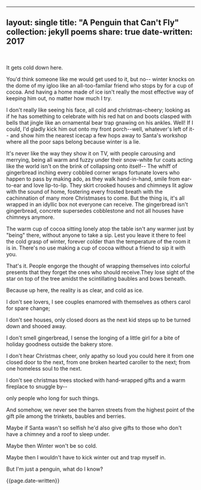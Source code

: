
---
layout: single
title:  "A Penguin that Can't Fly" 
collection: jekyll poems
share: true
date-written: 2017
---

&nbsp;
&nbsp;


<p>It gets cold down here. 
</p>


<p>
You'd think someone like me would get used to it, but no-- winter knocks on the dome of my igloo like an all-too-familar friend who stops by for a cup of cocoa. And having a home made of ice isn't really the most effective way of keeping him out, no matter how much I try. 
</p>


<p>
I don't really like seeing his face, all cold and christmas-cheery; looking as if he has something to celebrate with his red hat on and boots clasped with bells that jingle like an ornamental bear trap gnawing on his ankles. Well! If I could, I'd gladly kick him out onto my front porch--well, whatever's left of it-- and show him the nearest icecap a few hops away to Santa's workshop where all the poor saps belong because winter is a lie.
</p>



<p>It's never like the way they show it on TV,
with people carousing and merrying, being all warm and fuzzy under their snow-white fur coats acting like the world isn't on the brink of collapsing onto itself-- The whiff of gingerbread inching every cobbled corner wraps fortunate lovers who happen to pass by making ado, as they walk hand-in-hand, smile from ear-to-ear and love lip-to-lip. They skirt crooked houses and chimneys lit aglow with the sound of home, fostering every frosted breath with the cachinnation of many more Christmases to come. But the thing is, it's all wrapped in an idyllic box not everyone can receive. The gingerbread isn't gingerbread, concrete supersedes cobblestone and not all houses have chimneys anymore.
</p>


<p>
The warm cup of cocoa sitting lonely atop the table isn't any warmer just by "being" there, without anyone to take a sip. Lest you leave it there to feel the cold grasp of winter, forever colder than the temperature of the room it is in. There's no use making a cup of cocoa without a friend to sip it with you.
</p>


<p>
That's it. People engorge the thought of wrapping themselves into colorful presents that they forget the ones who should receive.They lose sight of the star on top of the tree amidst the scintillating baubles and bows beneath.
</p>


<p>
Because up here, the reality is as clear, and cold as ice.
</p>


<p>
I don't see lovers, I see couples enamored with themselves as others carol for spare change;
</p>


<p>
I don't see houses, only closed doors as the next kid steps up to be turned down and shooed away.
</p>


<p>
I don't smell gingerbread, I sense the longing of a little girl for a bite of holiday goodness outside the bakery store.
</p>


<p>
I don't hear Christmas cheer, only apathy so loud you could here it from one closed door to the next, from one broken hearted caroller to the next; from one homeless soul to the next.
</p>


<p>
I don't see christmas trees stocked with hand-wrapped gifts and a warm fireplace to snuggle by--
</p>


<p>
only people who long for such things.
</p>


<p>
And somehow, we never see the barren streets from the highest point of the gift pile among the trinkets, baubles and berries.
</p>


<p>
Maybe if Santa wasn't so selfish he'd also give gifts to those who don't have a chimney and a roof to sleep under.
</p>


<p>
Maybe then Winter won't be so cold.
</p>


<p>
Maybe then I wouldn't have to kick winter out and trap myself in.
</p>


<p>
But I'm just a penguin, what do I know?
</p>

{{page.date-written}}